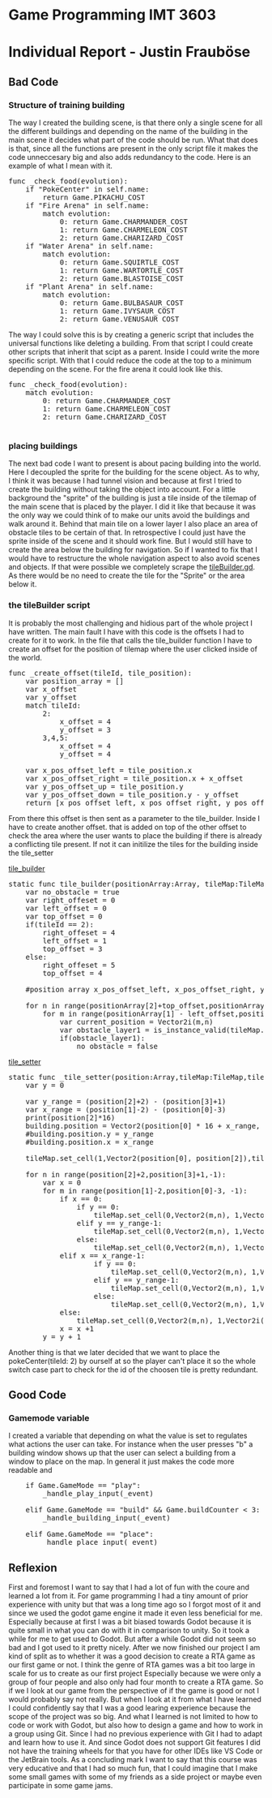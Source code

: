 # Game Programming IMT 3603

# Individual Report - Justin Frauböse

## Bad Code
### Structure of training building
The way I created the building scene, is that there only a single scene for all the different buildings and depending on the name of the building in the main scene it decides what part of the code should be run. What that does is that, since all the functions are present in the only script file it makes the code unneccesary big and also adds redundancy to the code. 
Here is an example of what I mean with it.
<pre>
func _check_food(evolution):
	if "PokeCenter" in self.name:
		return Game.PIKACHU_COST
	if "Fire Arena" in self.name:
		match evolution:
			0: return Game.CHARMANDER_COST
			1: return Game.CHARMELEON_COST
			2: return Game.CHARIZARD_COST
	if "Water Arena" in self.name:
		match evolution:
			0: return Game.SQUIRTLE_COST
			1: return Game.WARTORTLE_COST
			2: return Game.BLASTOISE_COST
	if "Plant Arena" in self.name:
		match evolution:
			0: return Game.BULBASAUR_COST
			1: return Game.IVYSAUR_COST
			2: return Game.VENUSAUR_COST
</pre>

The way I could solve this is by creating a generic script that includes the universal functions like deleting a building. From that script I could create other scripts that inherit that scipt as a parent. Inside I could write the more specific script. With that I could reduce the code at the top to a minimum depending on the scene.
For the fire arena it could look like this.
<pre>
func _check_food(evolution):
	match evolution:
		0: return Game.CHARMANDER_COST
		1: return Game.CHARMELEON_COST
		2: return Game.CHARIZARD_COST
	
</pre>

### placing buildings
The next bad code I want to present is about pacing building into the world. Here I decoupled the sprite for the building for the scene object. As to why, I think it was because I had tunnel vision and because at first I tried to create the building without taking the object into account. For a little background the "sprite" of the building is just a tile inside of the tilemap of the main scene that is placed by the player. I did it like that because it was the only way we could think of to make our units avoid the buildings and walk around it. Behind that main tile on a lower layer I also place an area of obstacle tiles to be certain of that. In retrospective I could just have the sprite inside of the scene and it should work fine. But I would still have to create the area below the building for navigation. So if I wanted to fix that I would have to restructure the whole navigation aspect to also avoid scenes and objects. If that were possible we completely scrape the [tileBuilder.gd](scripts/Builder/TileBuilder.gd). As there would be no need to create the tile for the "Sprite" or the area below it.

### the tileBuilder script
It is probably the most challenging and hidious part of the whole project I have written. The main fault I have with this code is the offsets I had to create for it to work. In the file that calls the tile_builder function I have to create an offset for the position of tilemap where the user clicked inside of the world.
<pre>
func _create_offset(tileId, tile_position):
	var position_array = []
	var x_offset
	var y_offset
	match tileId:
		2:
			x_offset = 4
			y_offset = 3
		3,4,5:
			x_offset = 4
			y_offset = 4
		
	var x_pos_offset_left = tile_position.x
	var x_pos_offset_right = tile_position.x + x_offset
	var y_pos_offset_up = tile_position.y
	var y_pos_offset_down = tile_position.y - y_offset
	return [x_pos_offset_left, x_pos_offset_right, y_pos_offset_up, y_pos_offset_down]
</pre>
From there this offset is then sent as a parameter to the tile_builder. Inside I have to create another offset. that is added on top of the other offset to check the area where the user wants to place the building if there is already a conflicting tile present. If not it can initilize the tiles for the building inside the tile_setter

[tile_builder](scripts/Builder/TileBuilder.gd#L42)
<pre>
static func tile_builder(positionArray:Array, tileMap:TileMap, tileId:int, position, building):
	var no_obstacle = true
	var right_offeset = 0
	var left_offset = 0
	var top_offset = 0
	if(tileId == 2):
		right_offeset = 4
		left_offset = 1
		top_offset = 3
	else:
		right_offeset = 5
		top_offset = 4
		
	#position array x_pos_offset_left, x_pos_offset_right, y_pos_offset_up, y_pos_offset_down

	for n in range(positionArray[2]+top_offset,positionArray[3]-1,-1):
		for m in range(positionArray[1] - left_offset,positionArray[0]-right_offeset, -1):
			var current_position = Vector2i(m,n)
			var obstacle_layer1 = is_instance_valid(tileMap.get_cell_tile_data(1,Vector2i(m, n)))
			if(obstacle_layer1):
				no_obstacle = false
</pre>

[tile_setter](scripts/Builder/TileBuilder.gd#L1)
<pre>
static func _tile_setter(position:Array,tileMap:TileMap,tileId:int, building):
	var y = 0

	var y_range = (position[2]+2) - (position[3]+1)
	var x_range = (position[1]-2) - (position[0]-3)
	print(position[2]*16)
	building.position = Vector2(position[0] * 16 + x_range, position[2]*16 + y_range + 2)
	#building.position.y = y_range
	#building.position.x = x_range
	
	tileMap.set_cell(1,Vector2(position[0], position[2]),tileId,Vector2i(0,0))
	
	for n in range(position[2]+2,position[3]+1,-1):
		var x = 0
		for m in range(position[1]-2,position[0]-3, -1):
			if x == 0:
				if y == 0:
					tileMap.set_cell(0,Vector2(m,n), 1,Vector2i(3,5))
				elif y == y_range-1:
					tileMap.set_cell(0,Vector2(m,n), 1,Vector2i(3,4))
				else:
					tileMap.set_cell(0,Vector2(m,n), 1,Vector2i(0,4))
			elif x == x_range-1:
					if y == 0:
						tileMap.set_cell(0,Vector2(m,n), 1,Vector2i(2,5))
					elif y == y_range-1:
						tileMap.set_cell(0,Vector2(m,n), 1,Vector2i(2,4))
					else:
						tileMap.set_cell(0,Vector2(m,n), 1,Vector2i(0,4))
			else:
				tileMap.set_cell(0,Vector2(m,n), 1,Vector2i(0,4))
			x = x +1
		y = y + 1
</pre>

Another thing is that we later decided that we want to place the pokeCenter(tileId: 2) by ourself at so the player can't place it so the whole switch case part to check for the id of the choosen tile is pretty redundant.

## Good Code
### Gamemode variable
I created a variable that depending on what the value is set to regulates what actions the user can take. For instance when the user presses "b" a building window shows up that the user can select a building from a window to place on the map. In general it just makes the code more readable and 
<pre>
	if Game.GameMode == "play":
		_handle_play_input(_event)
		
	elif Game.GameMode == "build" && Game.buildCounter < 3:
		_handle_building_input(_event)
		
	elif Game.GameMode == "place":
		_handle_place_input(_event)
</pre>
## Reflexion
First and foremost I want to say that I had a lot of fun with the coure and learned a lot from it.
For game programming I had a tiny amount of prior experience with unity but that was a long time ago so I forgot most of it and since we used the godot game engine it made it even less beneficial for me. Especially because at first I was a bit biased towards Godot because it is quite small in what you can do with it in comparison to unity. So it took a while for me to get used to Godot. But after a while Godot did not seem so bad and I got used to it pretty nicely.
After we now finished our project I am kind of split as to whether it was a good decision to create a RTA game as our first game or not. I think the genre of RTA games was a bit too large in scale for us to create as our first project Especially because we were only a group of four people and also only had four month to create a RTA game. So if we I look at our game from the perspective of if the game is good or not I would probably say not really. But when I look at it from what I have learned I could confidently say that I was a good learing experience because the scope of the project was so big.
And what I learned is not limited to how to code or work with Godot, but also how to design a game and how to work in a group using Git. Since I had no previous experience with Git I had to adapt and learn how to use it. And since Godot does not support Git features I did not have the training wheels for that you have for other IDEs like VS Code or the JetBrain tools.
As a concluding mark I want to say that this course was very educative and that I had so much fun, that I could imagine that I make some small games with some of my friends as a side project or maybe even participate in some game jams.
